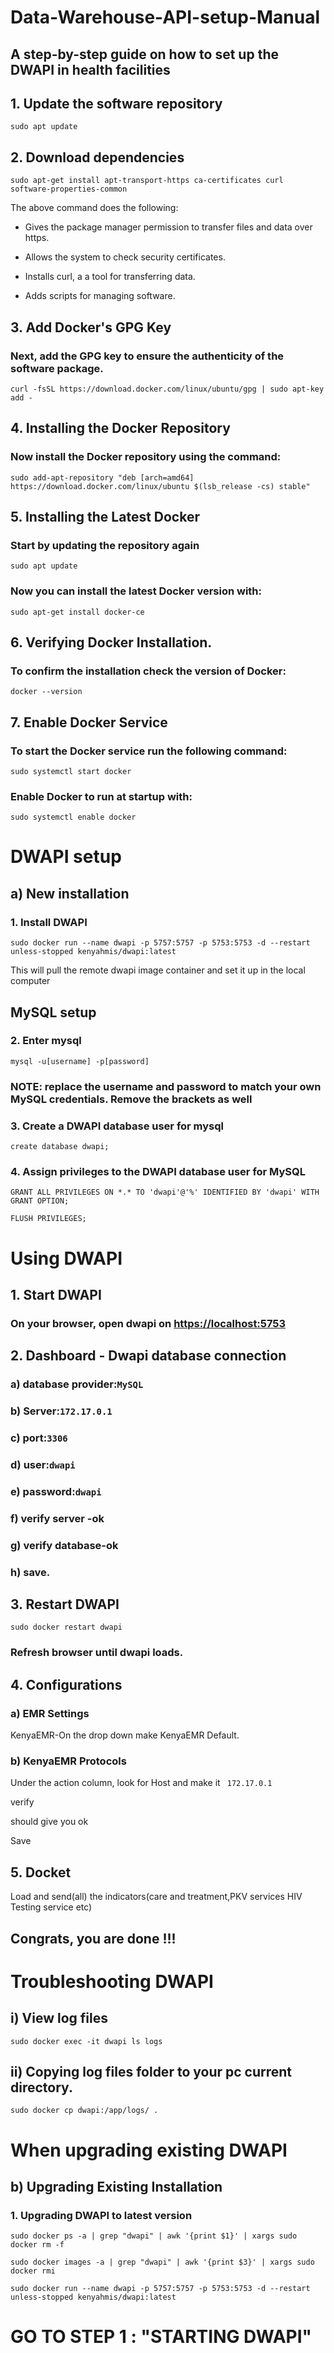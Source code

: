 # Data-Warehouse-API-setup-Manual
## A step-by-step guide on how to set up the DWAPI in health facilities

## 1. Update the software repository

```
sudo apt update
```

## 2. Download dependencies

```
sudo apt-get install apt-transport-https ca-certificates curl software-properties-common
```

The above command does the following:

* Gives the package manager permission to transfer files and data over https.

* Allows the system to check security certificates.

* Installs curl, a a tool for transferring data.

* Adds scripts for managing software.

## 3. Add Docker's GPG Key

### Next, add the GPG key to ensure the authenticity of the software package.

```
curl -fsSL https://download.docker.com/linux/ubuntu/gpg | sudo apt-key add -
```

## 4. Installing the Docker Repository

### Now install the Docker repository using the command:

```
sudo add-apt-repository "deb [arch=amd64] https://download.docker.com/linux/ubuntu $(lsb_release -cs) stable"
```

## 5. Installing the Latest Docker

### Start by updating the repository again

```
sudo apt update
```

### Now you can install the latest Docker version with:

```
sudo apt-get install docker-ce
```

## 6. Verifying Docker Installation.

### To confirm the installation check the version of Docker:

```
docker --version
```

## 7. Enable Docker Service

### To start the Docker service run the following command:

```
sudo systemctl start docker
```

### Enable Docker to run at startup with:

```
sudo systemctl enable docker
```

# DWAPI setup

## a) New installation

### 1. Install DWAPI

```
sudo docker run --name dwapi -p 5757:5757 -p 5753:5753 -d --restart unless-stopped kenyahmis/dwapi:latest
```

This will pull the remote dwapi image container and set it up in the local computer

## MySQL setup

### 2. Enter mysql

```
mysql -u[username] -p[password]
```
### NOTE: replace the username and password to match your own MySQL credentials. Remove the brackets as well

### 3. Create a DWAPI database user for mysql

```
create database dwapi;
```

### 4. Assign privileges to the DWAPI database user for MySQL

```
GRANT ALL PRIVILEGES ON *.* TO 'dwapi'@'%' IDENTIFIED BY 'dwapi' WITH GRANT OPTION;
```

```
FLUSH PRIVILEGES;
```
# Using DWAPI

## 1. Start DWAPI

### On your browser, open dwapi on [https://localhost:5753](https://localhost:5753)

## 2. Dashboard - Dwapi database connection

### a) database provider:```MySQL```

### b) Server:```172.17.0.1```

### c) port:```3306```

### d) user:```dwapi```

### e) password:```dwapi```

### f) verify server -ok

### g) verify database-ok

### h) save.

## 3. Restart DWAPI

```
sudo docker restart dwapi
```

### Refresh browser until dwapi loads.

## 4. Configurations

### a) EMR Settings

KenyaEMR-On the drop down make KenyaEMR Default.

### b) KenyaEMR Protocols

Under the action column, look for Host and make it  ``` 172.17.0.1``` 

verify 

should give you ok 

Save

## 5. Docket

Load and send(all) the indicators(care and treatment,PKV services HIV Testing service etc)

## Congrats, you are done !!!

# Troubleshooting DWAPI

## i) View log files

```
sudo docker exec -it dwapi ls logs
```

## ii) Copying log files folder to your pc current directory.

```
sudo docker cp dwapi:/app/logs/ .
```

# When upgrading existing DWAPI

## b) Upgrading Existing Installation

### 1. Upgrading DWAPI to latest version

```
sudo docker ps -a | grep "dwapi" | awk '{print $1}' | xargs sudo docker rm -f
```

```
sudo docker images -a | grep "dwapi" | awk '{print $3}' | xargs sudo docker rmi
```

```
sudo docker run --name dwapi -p 5757:5757 -p 5753:5753 -d --restart unless-stopped kenyahmis/dwapi:latest
```

# GO TO STEP 1 : "STARTING DWAPI"







